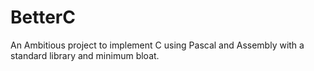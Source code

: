 # BetterC

An Ambitious project to implement C using Pascal and Assembly with a standard library and minimum bloat.
